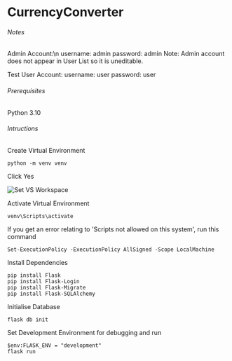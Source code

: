 # CurrencyConverter

###### Notes
Admin Account:\n
username: admin
password: admin
Note: Admin account does not appear in User List so it is uneditable.

Test User Account:
username: user
password: user

###### Prerequisites
Python 3.10


###### Intructions

Create Virtual Environment
```
python -m venv venv
```

Click Yes

![Set VS Workspace](https://i.imgur.com/ocNHGzl.png)


Activate Virtual Environment
```
venv\Scripts\activate
```

If you get an error relating to 'Scripts not allowed on this system', run this command
```
Set-ExecutionPolicy -ExecutionPolicy AllSigned -Scope LocalMachine
```

Install Dependencies
```
pip install Flask
pip install Flask-Login
pip install Flask-Migrate
pip install Flask-SQLAlchemy
```

Initialise Database
```
flask db init
```

Set Development Environment for debugging and run
```
$env:FLASK_ENV = "development"
flask run
```